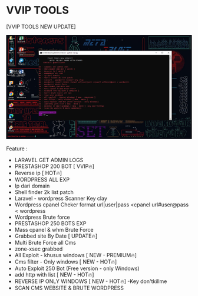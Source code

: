 # VVIP TOOLS
[VVIP TOOLS NEW UPDATE]

<img src="https://raw.githubusercontent.com/ClayHaxor/vvip-tools/main/clayhaxor3.png">

Feature : 
- LARAVEL GET ADMIN LOGS
- PRESTASHOP 200 BOT [ VVIP🔥]
- Reverse ip [ HOT🔥]
- WORDPRESS ALL EXP
- Ip dari domain
- Shell finder 2k list patch
- Laravel - wordpress Scanner Key clay
- Wordpress cpanel Cheker format url|user|pass <cpanel url#user@pass < wordpress
- Wordpress Brute force
- PRESTASHOP 250 BOTS EXP
- Mass cpanel & whm Brute Force
- Grabbed site By Date [ UPDATE🔥]
- Multi Brute Force all Cms
- zone-xsec grabbed
- All Exploit - khusus windows [ NEW - PREMIUM🔥]
- Cms filter - Only windows [ NEW - HOT🔥]
- Auto Exploit 250 Bot (Free version - only Windows)
- add http with list [ NEW - HOT🔥]
- REVERSE IP ONLY WINDOWS [ NEW - HOT🔥] -Key don'tkillme
- SCAN CMS WEBSITE & BRUTE WORDPRESS
